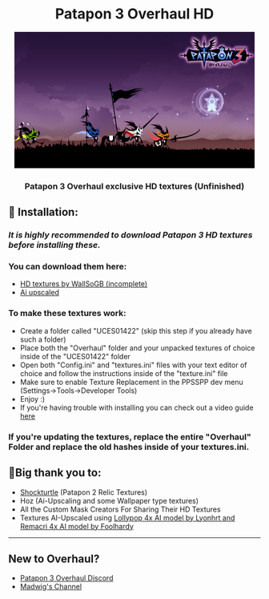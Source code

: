 <h1 align = "center"> Patapon 3 Overhaul HD </h1>
<p align="center">
  <a href="" rel="noopener">
 <img width=480px height=272px src="https://github.com/KnotSora/Patapon-3-Overhaul-HD-Textures/blob/main/Overhaul/TODO/PIC1.PNG" alt="Patapon 3 Overhaul"></a>
</p>
<div>
<h3 align = "center">Patapon 3 Overhaul exclusive HD textures (Unfinished)</h3>
</div>


## 🎯 Installation:
### *It is highly recommended to download Patapon 3 HD textures before installing these.*
### You can download them here: 
- [HD textures by WallSoGB (incomplete)](https://github.com/WallSoGB/Patapon3Textures "HD textures")
- [Ai upscaled](https://drive.google.com/drive/folders/1L2GL0GdqHGnI_b2JupFaF2PHtTLVFCNT?usp=sharing "Ai upscaled")
### To make these textures work:
- Create a folder called "UCES01422" (skip this step if you already have such a folder)
- Place both the "Overhaul" folder and your unpacked textures of choice inside of the "UCES01422" folder
- Open both "Config.ini" and "textures.ini" files with your text editor of choice and follow the instructions inside of the "texture.ini" file
- Make sure to enable Texture Replacement in the PPSSPP dev menu (Settings->Tools->Developer Tools)
- Enjoy :)
- If you're having trouble with installing you can check out a video guide [here](https://www.youtube.com/watch?v=Dma6807XnzQ)
### If you're updating the textures, replace the entire "Overhaul" Folder and replace the old hashes inside of your textures.ini.
## 🌟Big thank you to:

- [Shockturtle](https://github.com/shockturtle) (Patapon 2 Relic Textures)
- Hoz (Ai-Upscaling and some Wallpaper type textures)
- All the Custom Mask Creators For Sharing Their HD Textures
- Textures AI-Upscaled using [Lollypop 4x AI model by Lyonhrt and Remacri 4x AI model by Foolhardy](https://upscale.wiki/wiki/Model_Database#Universal_Models "Upscale Wiki")
***
## New to Overhaul?
- [Patapon 3 Overhaul Discord](https://discord.gg/gX2EZe6EJj)
- [Madwig's Channel](https://www.youtube.com/@m4dwig)

